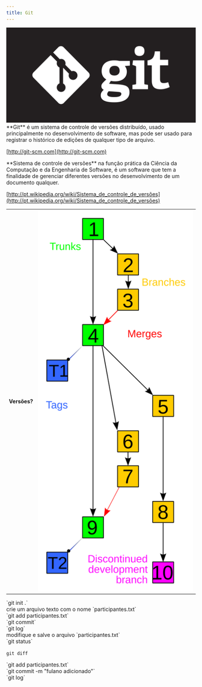 ```yaml
---
title: Git
---
```


<!--
TODO conteudos para adicionar:

  * O que é git
  * Primeiros passos com git
  * Conceitos
  * Commits
  * Merges
  * Forks
  * Branches
-->

<section>
<img src='/files/git-goodness.gif' />
</section>

<section>
**Git** é um sistema de controle de versões distribuído, usado principalmente no
desenvolvimento de software, mas pode ser usado para registrar o histórico de
edições de qualquer tipo de arquivo.

[http://git-scm.com](http://git-scm.com)
</section>


<section>
**Sistema de controle de versões** na função prática da Ciência da Computação e da Engenharia de Software, é um software que tem a finalidade de gerenciar diferentes versões no desenvolvimento de um documento qualquer.

[http://pt.wikipedia.org/wiki/Sistema_de_controle_de_versões](http://pt.wikipedia.org/wiki/Sistema_de_controle_de_versões)
</section>


<section data-background="white">
<table>
  <tr>
    <td style="vertical-align: middle"><b>Versões?</b></td>
    <td><img src="/files/Revision_controlled_project_visualization-2010-24-02.svg" /></td>
  </tr>
</table>
</section>

<section>
`git init .`
</section>

<section>
crie um arquivo texto com o nome `participantes.txt`
</section>

<section>
`git add participantes.txt`
</section>

<section>
`git commit`
</section>

<section>
`git log`
</section>

<section>
modifique e salve o arquivo `participantes.txt`
</section>

<section>
`git status`

`git diff`
</section>

<section>
`git add participantes.txt`
</section>

<section>
`git commit -m "fulano adicionado"`
</section>

<section>
`git log`
</section>
